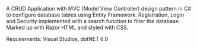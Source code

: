 A CRUD Application with MVC (Model View Controller) design pattern in C# to configure database tables using Entity Framework. Registration, Login and Security implemented with a search function to filter the database. Marked up with Razor HTML and styled with CSS.

Requirements: Visual Studios, dotNET 6.0
